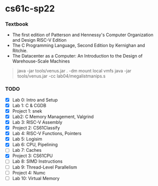 # cs61c-sp22

### Textbook
- The first edition of Patterson and Hennessy's Computer Organization and Design RISC-V Edition
- The C Programming Language, Second Edition by Kernighan and Ritchie.
- The Datacenter as a Computer: An Introduction to the Design of Warehouse-Scale Machines


> java -jar tools/venus.jar . -dm
> mount local vmfs
> java -jar tools/venus.jar -cc lab04/megalistmanips.s

### TODO
- [X] Lab 0: Intro and Setup
- [X] Lab 1: C & CGDB
- [X] Project 1: snek
- [X] Lab2: C Memory Management, Valgrind
- [X] Lab 3: RISC-V Assembly
- [X] Project 2: CS61Classify
- [X] Lab 4: RISC-V Functions, Pointers
- [X] Lab 5: Logisim
- [X] Lab 6: CPU, Pipelining
- [ ] Lab 7: Caches
- [X] Project 3: CS61CPU
- [ ] Lab 8: SIMD Instructions
- [ ] Lab 9: Thread-Level Parallelism
- [ ] Project 4: Numc
- [ ] Lab 10: Virtual Memory
